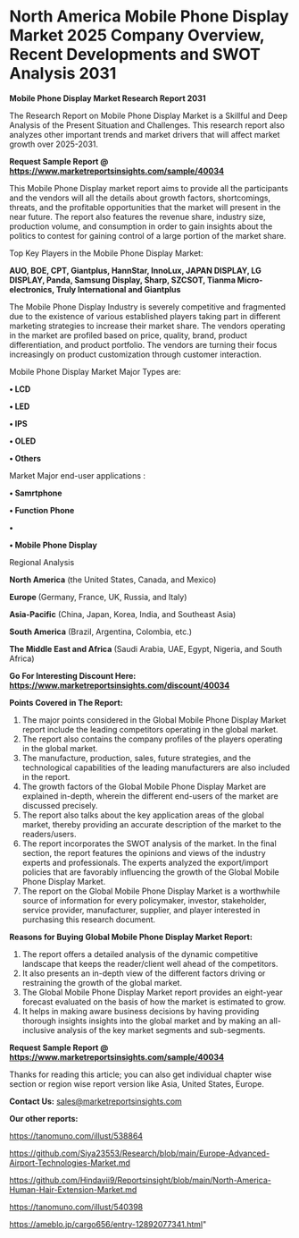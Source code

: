 # North America Mobile Phone Display Market 2025 Company Overview, Recent Developments and SWOT Analysis 2031

<strong>Mobile Phone Display Market Research Report 2031</strong>

The Research Report on Mobile Phone Display Market is a Skillful and Deep Analysis of the Present Situation and Challenges. This research report also analyzes other important trends and market drivers that will affect market growth over 2025-2031.

<strong>Request Sample Report @ <a href=https://www.marketreportsinsights.com/sample/40034>https://www.marketreportsinsights.com/sample/40034</a></strong>

This Mobile Phone Display market report aims to provide all the participants and the vendors will all the details about growth factors, shortcomings, threats, and the profitable opportunities that the market will present in the near future. The report also features the revenue share, industry size, production volume, and consumption in order to gain insights about the politics to contest for gaining control of a large portion of the market share.

Top Key Players in the Mobile Phone Display Market:

<strong>AUO, BOE, CPT, Giantplus, HannStar, InnoLux, JAPAN DISPLAY, LG DISPLAY, Panda, Samsung Display, Sharp, SZCSOT, Tianma Micro-electronics, Truly International and Giantplus</strong>

The Mobile Phone Display Industry is severely competitive and fragmented due to the existence of various established players taking part in different marketing strategies to increase their market share. The vendors operating in the market are profiled based on price, quality, brand, product differentiation, and product portfolio. The vendors are turning their focus increasingly on product customization through customer interaction.

Mobile Phone Display Market Major Types are:

<strong>•  LCD

•  LED

•  IPS

•  OLED

•  Others</strong>

Market Major end-user applications :

<strong>•  Samrtphone

•  Function Phone

•  

•  Mobile Phone Display</strong>

Regional Analysis

</u><strong><b>North America</b></strong> (the United States, Canada, and Mexico)

<strong><b>Europe </b></strong>(Germany, France, UK, Russia, and Italy)

<strong><b>Asia-Pacific</b></strong> (China, Japan, Korea, India, and Southeast Asia)

<strong><b>South America</b></strong> (Brazil, Argentina, Colombia, etc.)

<strong><b>The Middle East and Africa</b></strong> (Saudi Arabia, UAE, Egypt, Nigeria, and South Africa)

<strong>Go For Interesting Discount Here: <a href=https://www.marketreportsinsights.com/discount/40034>https://www.marketreportsinsights.com/discount/40034</a></strong>

<strong>Points Covered in The Report:</strong>
<ol>
  <li>The major points considered in the Global Mobile Phone Display Market report include the leading competitors operating in the global market.</li>
  <li>The report also contains the company profiles of the players operating in the global market.</li>
  <li>The manufacture, production, sales, future strategies, and the technological capabilities of the leading manufacturers are also included in the report.</li>
  <li>The growth factors of the Global Mobile Phone Display Market are explained in-depth, wherein the different end-users of the market are discussed precisely.</li>
  <li>The report also talks about the key application areas of the global market, thereby providing an accurate description of the market to the readers/users.</li>
  <li>The report incorporates the SWOT analysis of the market. In the final section, the report features the opinions and views of the industry experts and professionals. The experts analyzed the export/import policies that are favorably influencing the growth of the Global Mobile Phone Display Market.</li>
  <li>The report on the Global Mobile Phone Display Market is a worthwhile source of information for every policymaker, investor, stakeholder, service provider, manufacturer, supplier, and player interested in purchasing this research document.</li>
</ol>
<strong>Reasons for Buying Global Mobile Phone Display Market Report:</strong>

<ol>
  <li>The report offers a detailed analysis of the dynamic competitive landscape that keeps the reader/client well ahead of the competitors.</li>
  <li>It also presents an in-depth view of the different factors driving or restraining the growth of the global market.</li>
  <li>The Global Mobile Phone Display Market report provides an eight-year forecast evaluated on the basis of how the market is estimated to grow.</li>
  <li>It helps in making aware business decisions by having providing thorough insights insights into the global market and by making an all-inclusive analysis of the key market segments and sub-segments.</li>
</ol>
<strong>Request Sample Report @ <a href=https://www.marketreportsinsights.com/sample/40034>https://www.marketreportsinsights.com/sample/40034</a></strong>


Thanks for reading this article; you can also get individual chapter wise section or region wise report version like Asia, United States, Europe.

<strong>Contact Us:</strong>
sales@marketreportsinsights.com

<strong>Our other reports:</strong>

<a href=https://tanomuno.com/illust/538864>https://tanomuno.com/illust/538864</a>

<a href=https://github.com/Siya23553/Research/blob/main/Europe-Advanced-Airport-Technologies-Market.md>https://github.com/Siya23553/Research/blob/main/Europe-Advanced-Airport-Technologies-Market.md</a>

<a href=https://github.com/Hindavii9/Reportsinsight/blob/main/North-America-Human-Hair-Extension-Market.md>https://github.com/Hindavii9/Reportsinsight/blob/main/North-America-Human-Hair-Extension-Market.md</a>

<a href=https://tanomuno.com/illust/540398>https://tanomuno.com/illust/540398</a>

<a href=https://ameblo.jp/cargo656/entry-12892077341.html>https://ameblo.jp/cargo656/entry-12892077341.html</a>"
